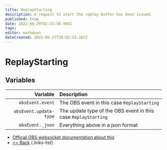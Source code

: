 ```yaml
---
title: ReplayStarting
description: A request to start the replay buffer has been issued.
published: true
date: 2022-06-29T02:31:50.986Z
tags: 
editor: markdown
dateCreated: 2022-06-27T20:02:19.267Z
---
```


# ReplayStarting

## Variables

| Variable | Description |
|---------:|:------------|
| `obsEvent.event` | The OBS event in this case `ReplayStarting`
| `obsEvent.update-type` | The update type of the OBS event in this case `ReplayStarting`
| `obsEvent._json` | Everything above in a json format

* [Official OBS websocket documentation about this](https://github.com/obsproject/obs-websocket/blob/4.x-current/docs/generated/protocol.md#replaystarting)
* [<= Back](/en/Integrations/OBS/OBS-Events)
{.links-list}